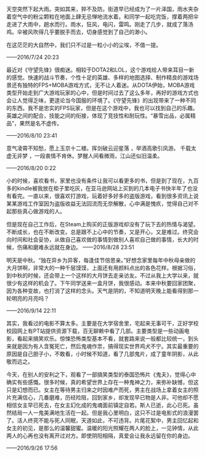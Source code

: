 天空突然下起大雨。突如其来，猝不及防。街道早已经成为了一片泽国，雨水夹杂着空气中的粉尘颗粒在地面上肆无忌惮地流水着。和同学一起吃完饭，撑着两把伞走进了大雨中，趟水而行。雨水，狂风，电闪，雷鸣。刚走了几步，就成了落汤鸡。伞被风吹得几乎要脱手而去，切身感觉到了自己的渺小。

在这茫茫的大自然中，我们只不过是一粒小小的尘埃，不值一提。

——2016/7/24 20:23

最近对《守望先锋》很痴迷。相较于DOTA2和LOL，这个游戏给人带来耳目一新的感觉。快速的战斗节奏，个性十足的英雄、多样的地图选择、制作精良的游戏场景还有独特的FPS+MOBA游戏方式，无不让人着迷。从DOTA伊始，MOBA游戏类型开始走到广大游戏玩家的心中，但是时间过去了这么多年，再好的游戏方式也会让人觉得乏味，更遑论当今国服的环境了。《守望先锋》的出现带来了一种不同的东西。我不是忠实的FPS玩家，但是在这个游戏中，我也可以找到自己的乐趣。英雄之间的配合，技能之间的衔接，体现了竞技性和耐玩性。“暴雪出品，必属精品”，果然是名不虚传。

——2016/8/10 23:41

意气凌霄不知愁，愿上玉京十二楼。挥剑破云迎星落 ，举酒高歌引凤游。
千载太虚无非梦 ，一段衷情不肯休。梦醒人间看微雨，江山还似旧温柔。

——2016/8/20 0:22

小的时候，喜欢看书，家里也没有条件让我可以看更多的书，但是到了现在，九百多的kindle被我放在柜子里吃灰，在亚马逊网站上买到的几本电子书快半年了也没有看完。一直以来，很喜欢打游戏，玩着好多好多的盗版游戏，看到很多资讯上说某某游戏工作室因为盗版收益无法回流而无奈解散，心中满是愧疚，觉得自己对不起那些真心做游戏的人。

但是现在自己工作后，在Steam上购买的正版游戏却没有了玩下去的热情与渴望。不断成长，也在不断改变。总是跟不上心中的节奏，又是开心，又是难过。终究会向时间和社会妥协，从做自己喜欢做的事情到做别人喜欢自己做的事情，长大的时候，伤痛和磨难永远就在身边。
——2016/8/28 23:51

明天是中秋。“独在异乡为异客，每逢佳节倍思亲。”好想念家里每年中秋母亲做的大月饼啊，非常大的一种千层馍馍，上面还有用颜料点出的各色花样。根据习俗，到中秋的时候，还会带上一个这样的大月饼去走亲访友。不过从我上大学以来，就很少有这样的机会了。下午同学送来一盒月饼，我很感动。本来中秋要回家团聚，因为各种变故，也打消了这样的念头。天气是阴的，不知道明天晚上能看得到那一轮明亮的月亮吗？

——2016/9/14 22:11

其实，我看过的电影不算太多。主要是在大学宿舍里，宅起来无事可干，正好学校校园网上有PT站提供资源下载，百无聊赖中看了几部。主要类型是一些动画电影，看起来搞笑欢乐。惊悚恐怖类型基本不看，就套路来说一般都比较统一，到头来就是因为有人含冤死亡，然后鬼魂作祟，搞得现实世界鸡犬不宁。其实最重要的原因是自己胆子小，不敢看，小时候不知道，看了几部鬼片，成了童年阴影，从此敬而远之。

今天，在别人的安利之下，观看了一部搞笑类型的泰国恐怖片《鬼夫》，觉得心中确实有些感慨。很多时候，真的希望世界上存在一种鬼神之力，来弥补缺憾，但这只是幻想而已。女主在等待男主归来之时因难产而死，男主在战场上拿着女主的照片充满信心，几番磨难，历经险阻，回到家乡，却发现早已物是人非。可他却不愿相信女主早已死去，在女主幻化成的鬼魂面前镇定自若。斯人已逝，此心已死。虽然结局一人一鬼美满地生活在一起。但是我心里明白，这只不过是电影式的浪漫罢了。活人终究不能与死人同眠，天道如此，不可违背。片尾花絮中，男主回忆起和女主的初见，是那么的温馨甜蜜。温暖的阳光照耀在两人的脸上，一见钟情，从此两人的心再也没有离开过对方。即使阴阳相隔，真爱会让我永远留在你的身边。

——2016/9/26 17:56
